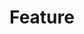 ---
title: Feature
pathname: feature
file_path: https://dl.dropboxusercontent.com/s/vjk40bpp1dki4el/05_feature.mp3?dl=0
---
